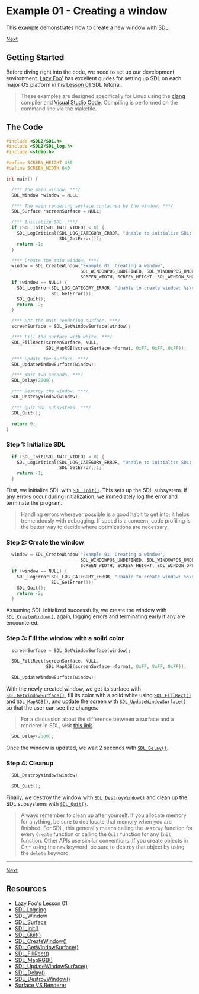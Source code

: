 # Example 01 - Creating a window

This example demonstrates how to create a new window with SDL.

[Next](https://github.com/cj-dimaano/sdl-examples/tree/master/02_handling-events)

## Getting Started

Before diving right into the code, we need to set up our development environment.
[Lazy Foo'](http://lazyfoo.net/) has excellent guides for setting up SDL on each major OS platform
in his [Lesson 01](http://lazyfoo.net/tutorials/SDL/01_hello_SDL/index.php) SDL tutorial.

> These examples are designed specifically for Linux using the [clang](https://clang.llvm.org/)
> compiler and [Visual Studio Code](https://code.visualstudio.com/). Compiling is performed on the
> command line via the makefile.

## The Code

```cpp
#include <SDL2/SDL.h>
#include <SDL2/SDL_log.h>
#include <stdio.h>

#define SCREEN_HEIGHT 480
#define SCREEN_WIDTH 640

int main() {

  /*** The main window. ***/
  SDL_Window *window = NULL;

  /*** The main rendering surface contained by the window. ***/
  SDL_Surface *screenSurface = NULL;

  /*** Initialize SDL. ***/
  if (SDL_Init(SDL_INIT_VIDEO) < 0) {
    SDL_LogCritical(SDL_LOG_CATEGORY_ERROR, "Unable to initialize SDL: %s\n",
                    SDL_GetError());
    return -1;
  }

  /*** Create the main window. ***/
  window = SDL_CreateWindow("Example 01: Creating a window",
                            SDL_WINDOWPOS_UNDEFINED, SDL_WINDOWPOS_UNDEFINED,
                            SCREEN_WIDTH, SCREEN_HEIGHT, SDL_WINDOW_SHOWN);
  if (window == NULL) {
    SDL_LogError(SDL_LOG_CATEGORY_ERROR, "Unable to create window: %s\n",
                 SDL_GetError());
    SDL_Quit();
    return -2;
  }

  /*** Get the main rendering surface. ***/
  screenSurface = SDL_GetWindowSurface(window);

  /*** Fill the surface with white. ***/
  SDL_FillRect(screenSurface, NULL,
               SDL_MapRGB(screenSurface->format, 0xFF, 0xFF, 0xFF));

  /*** Update the surface. ***/
  SDL_UpdateWindowSurface(window);

  /*** Wait two seconds. ***/
  SDL_Delay(2000);

  /*** Destroy the window. ***/
  SDL_DestroyWindow(window);

  /*** Quit SDL subsystems. ***/
  SDL_Quit();

  return 0;
}
```

### Step 1: Initialize SDL

```cpp
  if (SDL_Init(SDL_INIT_VIDEO) < 0) {
    SDL_LogCritical(SDL_LOG_CATEGORY_ERROR, "Unable to initialize SDL: %s\n",
                    SDL_GetError());
    return -1;
  }
```

First, we initialize SDL with [`SDL_Init()`](http://wiki.libsdl.org/SDL_Init). This sets up the SDL
subsystem. If any errors occur during initialization, we immediately log the error and terminate the
program.

> Handling errors wherever possible is a good habit to get into; it helps tremendously with
> debugging. If speed is a concern, code profiling is the better way to decide where optimizations
> are necessary.

### Step 2: Create the window

```cpp
  window = SDL_CreateWindow("Example 01: Creating a window",
                            SDL_WINDOWPOS_UNDEFINED, SDL_WINDOWPOS_UNDEFINED,
                            SCREEN_WIDTH, SCREEN_HEIGHT, SDL_WINDOW_OPENGL);
  if (window == NULL) {
    SDL_LogError(SDL_LOG_CATEGORY_ERROR, "Unable to create window: %s\n",
                 SDL_GetError());
    SDL_Quit();
    return -2;
  }
```

Assuming SDL initialized successfully, we create the window with
[`SDL_CreateWindow()`](http://wiki.libsdl.org/SDL_CreateWindow), again, logging errors and
terminating early if any are encountered.

### Step 3: Fill the window with a solid color

```cpp
  screenSurface = SDL_GetWindowSurface(window);

  SDL_FillRect(screenSurface, NULL,
               SDL_MapRGB(screenSurface->format, 0xFF, 0xFF, 0xFF));

  SDL_UpdateWindowSurface(window);
```

With the newly created window, we get its surface with
[`SDL_GetWindowSurface()`](http://wiki.libsdl.org/SDL_GetWindowSurface), fill its color with a solid
white using [`SDL_FillRect()`](http://wiki.libsdl.org/SDL_FillRect) and
[`SDL_MapRGB()`](http://wiki.libsdl.org/SDL_MapRGB), and update the screen with
[`SDL_UpdateWindowSurface()`](http://wiki.libsdl.org/SDL_UpdateWindowSurface) so that the user can
see the changes.

> For a discussion about the difference between a surface and a renderer in SDL, visit
> [this link](https://stackoverflow.com/questions/21007329/what-is-a-sdl-renderer).

```cpp
  SDL_Delay(2000);
```

Once the window is updated, we wait 2 seconds with
[`SDL_Delay()`](http://wiki.libsdl.org/SDL_Delay).

### Step 4: Cleanup

```cpp
  SDL_DestroyWindow(window);

  SDL_Quit();
```

Finally, we destroy the window with
[`SDL_DestroyWindow()`](http://wiki.libsdl.org/SDL_DestroyWindow) and clean up the SDL subsystems
with [`SDL_Quit()`](http://wiki.libsdl.org/SDL_Quit).

> Always remember to clean up after yourself. If you allocate memory for anything, be sure to
> deallocate that memory when you are finished. For SDL, this generally means calling the `Destroy`
> function for every `Create` function or calling the `Quit` function for any `Init` function. Other
> APIs use similar conventions. If you create objects in C++ using the `new` keyword, be sure to
> destroy that object by using the `delete` keyword.

---

[Next](https://github.com/cj-dimaano/sdl-examples/tree/master/02_handling-events)

## Resources
* [Lazy Foo's Lesson 01](http://lazyfoo.net/tutorials/SDL/01_hello_SDL/index.php)
* [SDL Logging](http://wiki.libsdl.org/CategoryLog)
* SDL_Window
* [SDL_Surface](https://wiki.libsdl.org/SDL_Surface)
* [SDL_Init()](http://wiki.libsdl.org/SDL_Init)
* [SDL_Quit()](http://wiki.libsdl.org/SDL_Quit)
* [SDL_CreateWindow()](http://wiki.libsdl.org/SDL_CreateWindow)
* [SDL_GetWindowSurface()](http://wiki.libsdl.org/SDL_GetWindowSurface)
* [SDL_FillRect()](http://wiki.libsdl.org/SDL_FillRect)
* [SDL_MapRGB()](http://wiki.libsdl.org/SDL_MapRGB)
* [SDL_UpdateWindowSurface()](http://wiki.libsdl.org/SDL_UpdateWindowSurface)
* [SDL_Delay()](http://wiki.libsdl.org/SDL_Delay)
* [SDL_DestroyWindow()](http://wiki.libsdl.org/SDL_DestroyWindow)
* [Surface VS Renderer](https://stackoverflow.com/questions/21007329/what-is-a-sdl-renderer)
